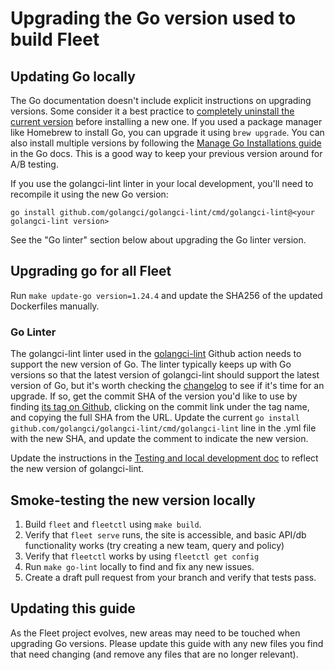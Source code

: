 # Upgrading the Go version used to build Fleet 

## Updating Go locally

The Go documentation doesn't include explicit instructions on upgrading versions. Some consider it a best practice to [completely uninstall the current version](https://go.dev/doc/manage-install#uninstalling) before installing a new one. If you used a package manager like Homebrew to install Go, you can upgrade it using `brew upgrade`. You can also install multiple versions by following the [Manage Go Installations guide](https://go.dev/doc/manage-install) in the Go docs. This is a good way to keep your previous version around for A/B testing.

If you use the golangci-lint linter in your local development, you'll need to recompile it using the new Go version:

```
go install github.com/golangci/golangci-lint/cmd/golangci-lint@<your golangci-lint version>
```

See the "Go linter" section below about upgrading the Go linter version.

## Upgrading go for all Fleet

Run `make update-go version=1.24.4` and update the SHA256 of the updated Dockerfiles manually.

### Go Linter

The golangci-lint linter used in the [golangci-lint](https://github.com/fleetdm/fleet/actions/workflows/golangci-lint.yml) Github action needs to support the new version of Go.  The linter typically keeps up with Go versions so that the latest version of golangci-lint should support the latest version of Go, but it's worth checking the [changelog](https://github.com/golangci/golangci-lint/blob/main/CHANGELOG.md) to see if it's time for an upgrade. If so, get the commit SHA of the version you'd like to use by finding [its tag on Github](https://github.com/golangci/golangci-lint/tags), clicking on the commit link under the tag name, and copying the full SHA from the URL.  Update the current `go install github.com/golangci/golangci-lint/cmd/golangci-lint` line in the .yml file with the new SHA, and update the comment to indicate the new version. 

Update the instructions in the [Testing and local development doc](https://github.com/fleetdm/fleet/blob/main/docs/Contributing/getting-started/testing-and-local-development.md#test-suite) to reflect the new version of golangci-lint.

## Smoke-testing the new version locally

1. Build `fleet` and `fleetctl` using `make build`. 
2. Verify that `fleet serve` runs, the site is accessible, and basic API/db functionality works (try creating a new team, query and policy)
3. Verify that `fleetctl` works by using `fleetctl get config`
4. Run `make go-lint` locally to find and fix any new issues.
5. Create a draft pull request from your branch and verify that tests pass.

## Updating this guide

As the Fleet project evolves, new areas may need to be touched when upgrading Go versions. Please update this guide with any new files you find that need changing (and remove any files that are no longer relevant).
